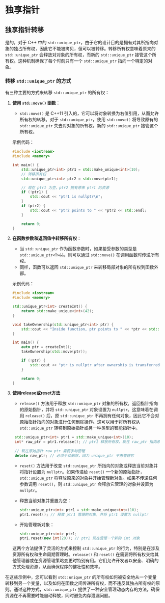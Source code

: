 # 独享指针

## 独享指针转移
是的，对于 C++ 中的 `std::unique_ptr`，由于它的设计目的是拥有对其所指向对象的独占所有权，因此它不能被拷贝，但可以被转移。转移所有权意味着原来的 `std::unique_ptr` 会释放对对象的所有权，而新的 `std::unique_ptr` 接管这个所有权。这种机制确保了每个时刻只有一个 `std::unique_ptr` 指向一个特定的对象。

### 转移 `std::unique_ptr` 的方式

有三种主要的方式来转移 `std::unique_ptr` 的所有权：

1. **使用 `std::move()` 函数**：
	- `std::move()` 是 C++11 引入的，它可以将对象转换为右值引用，从而允许所有权的转移。对于 `std::unique_ptr`，使用 `std::move()` 将导致原有的 `std::unique_ptr` 失去对对象的所有权，新的 `std::unique_ptr` 接管这个所有权。

   示例代码：
   ```c++
   #include <iostream>
   #include <memory>

   int main() {
       std::unique_ptr<int> ptr1 = std::make_unique<int>(10);
       // 转移所有权
       std::unique_ptr<int> ptr2 = std::move(ptr1);

       // 现在 ptr1 为空，ptr2 拥有原来 ptr1 的资源
       if (!ptr1) {
           std::cout << "ptr1 is nullptr\n";
       }
       if (ptr2) {
           std::cout << "ptr2 points to " << *ptr2 << std::endl;
       }

       return 0;
   }
   ```

2. **在函数参数和返回值中转移所有权**：
	- 当 `std::unique_ptr` 作为函数参数时，如果接受参数的类型是 `std::unique_ptr<T>&&`，则可以通过 `std::move()` 在调用函数时传递所有权。
	- 同样，函数可以返回 `std::unique_ptr` 来转移局部对象的所有权到函数外部。

   示例代码：
   ```c++
   #include <iostream>
   #include <memory>

   std::unique_ptr<int> createInt() {
       return std::make_unique<int>(42);
   }

   void takeOwnership(std::unique_ptr<int> ptr) {
       std::cout << "Inside function, ptr points to " << *ptr << std::endl;
   }

   int main() {
       auto ptr = createInt();
       takeOwnership(std::move(ptr));

       if (!ptr) {
           std::cout << "ptr is nullptr after ownership is transferred\n";
       }

       return 0;
   }
   ```
3. **使用release或reset方法**
   
   - `release()` 方法用于释放 `std::unique_ptr` 对象的所有权，返回指针指向的原始指针，并将 `std::unique_ptr` 对象设置为 `nullptr`。这意味着在调用 `release()` 后，原 `std::unique_ptr` 不再拥有任何对象，因此它不会对原始指针指向的对象进行任何删除操作。这可以用于将所有权从 `std::unique_ptr` 转移到原始指针或另一种类型的智能指针中。
   ```c++
	std::unique_ptr<int> ptr1 = std::make_unique<int>(10);
	int* raw_ptr = ptr1.release(); // ptr1 释放所有权，现在 raw_ptr 指向原先 ptr1 管理的对象
	
	// 现在原始指针 raw_ptr 需要手动管理
	delete raw_ptr; // 必须手动删除，因为 unique_ptr 不再管理它
	```
	- `reset()` 方法用于改变 `std::unique_ptr` 所指向的对象或释放当前对象并将指针设置为 `nullptr`。如果传递给 `reset()` 一个新的原始指针，`std::unique_ptr` 将释放原来的对象并开始管理新对象。如果不传递任何参数调用 `reset()`，则 `std::unique_ptr` 会释放它管理的对象并设置为 `nullptr`。

   - 释放当前对象并重置为空：
     ```c++
     std::unique_ptr<int> ptr1 = std::make_unique<int>(10);
     ptr1.reset(); // 释放 ptr1 管理的对象，并将 ptr1 设置为 nullptr
     ```

   - 开始管理新对象：
     ```c++
     std::unique_ptr<int> ptr1;
     ptr1.reset(new int(20)); // ptr1 现在管理一个新的 int 对象
     ```

	这两个方法提供了灵活的方式来控制 `std::unique_ptr` 的行为，特别是在涉及资源所有权和生命周期管理时。`release()` 和 `reset()` 在需要将所有权交给其他管理器或在资源管理策略变更时特别有用。它们允许开发者以安全、明确的方式处理资源，从而确保程序的健壮性和效率。

在这些示例中，您可以看到 `std::unique_ptr` 的所有权如何被安全地从一个变量转移到另一个变量，以及如何在函数之间传递所有权，而不违反其独占所有权的原则。通过这种方式，`std::unique_ptr` 提供了一种安全管理动态内存的方法，确保资源在不再需要时能自动释放，同时避免内存泄漏问题。